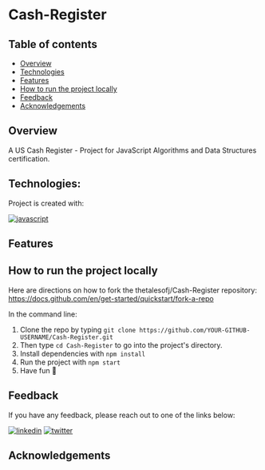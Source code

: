 # Cash-Register

## Table of contents

* [Overview](#overview)
* [Technologies](#technologies)
* [Features](#features)
* [How to run the project locally](#how-to-run-the-project-locally)
* [Feedback](#feedback)
* [Acknowledgements](#acknowledgements)

## Overview

 A US Cash Register - Project for JavaScript Algorithms and Data Structures certification.

## Technologies:
Project is created with:

[![javascript](https://img.shields.io/badge/javascript-F7DF1E?style=for-the-badge&logo=javascript&logoColor=white)](https://github.com/search?q=user%3Athetalesofj+language%3Ajavascript)

## Features




## How to run the project locally

Here are directions on how to fork the thetalesofj/Cash-Register repository:
<br>
https://docs.github.com/en/get-started/quickstart/fork-a-repo

In the command line:

1. Clone the repo by typing `git clone https://github.com/YOUR-GITHUB-USERNAME/Cash-Register.git`
2. Then type `cd Cash-Register` to go into the project's directory.
3. Install dependencies with `npm install`
4. Run the project with `npm start`
5. Have fun 🚀
## Feedback

If you have any feedback, please reach out to one of the links below:

[![linkedin](https://img.shields.io/badge/linkedin-0A66C2?style=for-the-badge&logo=linkedin&logoColor=white)](https://www.linkedin.com/in/jeremiah-haastrup/)
[![twitter](https://img.shields.io/badge/twitter-1DA1F2?style=for-the-badge&logo=twitter&logoColor=white)](https://twitter.com/thetalesofj)

## Acknowledgements


<!-- TODO: List any blog posts, tutorials or plugins that you may have used to complete the project. 
Only list those that had a significant impact. Obviously, we all 'Google' stuff while working on our things, 
but maybe something in particular stood out as a 'major contributor' to your skill set for this project. -->

